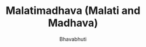 ---
title: "Malatimadhava (Malati and Madhava)"
author: ["Bhavabhuti"]
year: 700
language: ["Sanskrit", "English"]
genre: ["Drama", "Classical Literature", "Sanskrit Drama", "Romantic Drama"]
description: "Bhavabhuti's Malatimadhava represents Sanskrit romantic drama's most elaborate treatment of love conquering obstacles through divine intervention, a ten-act prakarana (social drama) depicting the tribulations and ultimate union of lovers Malati and Madhava separated by parental opposition, rival suitors, human sacrifice attempts, and magical complications. Composed during the 8th century CE by Bhavabhuti, ranked alongside Kalidasa among Sanskrit's greatest dramatists and praised for emotional depth (hridaya-samvadin, 'speaking to the heart'), this sophisticated work demonstrates mastery of all dramatic rasas while exploring themes of love, fate, friendship, sacrifice, and divine grace. The plot follows Madhava and Malati's love beginning in Padmavati city, opposed by Malati's father who prefers different alliance; their separation leads through elaborate complications including Madhava's friend Makaranda's parallel romance with Madayantika, a human sacrifice cult attempting to kill Malati for goddess Chamunda, Buddhist nun Kamandaki's interventions, sorcerer Aghoraghanta's magical manipulations, rival suitor creating obstacles, mistaken identities in darkness, near-death experiences, and eventual resolution through divine revelation and parental acceptance. Bhavabhuti's distinctive achievement lies in emotional intensity surpassing earlier dramatists: his characters experience profound psychological suffering making their eventual happiness more earned than conventional romantic dramas; his poetry achieves rare lyrical beauty praised by later critics; his integration of tantric elements (human sacrifice, sorcery) with romantic plot creates unique atmosphere; and his exploration of karmic connections across births suggests philosophical depth unusual in romantic comedy. The play influenced later romantic drama throughout Indian languages, established templates for elaborate romantic plots with multiple obstacles, and demonstrated Sanskrit drama's continued vitality in post-Harsha period, making Malatimadhava essential reading for understanding the tradition's full range and emotional power beyond Kalidasa's justly famous achievements."
collections: ['sanskrit-drama', 'classical-literature', 'sanskrit-drama']
sources:
  - name: "Internet Archive (Sanskrit text with English translation)"
    url: "https://archive.org/details/malatiandmadhava00bhavuoft"
    type: "other"
  - name: "Internet Archive (Sanskrit text with commentary)"
    url: "https://archive.org/details/in.ernet.dli.2015.408551"
    type: "other"
references:
  - name: "Wikipedia: Malatimadhava"
    url: "https://en.wikipedia.org/wiki/M%C4%81lat%C4%ABm%C4%81dhava"
    type: "wikipedia"
  - name: "Wikipedia: Bhavabhuti"
    url: "https://en.wikipedia.org/wiki/Bhavabhuti"
    type: "wikipedia"
  - name: "Wikipedia: Sanskrit drama"
    url: "https://en.wikipedia.org/wiki/Sanskrit_drama"
    type: "wikipedia"
  - name: "Wikipedia: Indian classical drama"
    url: "https://en.wikipedia.org/wiki/Indian_classical_drama"
    type: "wikipedia"
  - name: "Wikipedia: Tantra"
    url: "https://en.wikipedia.org/wiki/Tantra"
    type: "wikipedia"
  - name: "Open Library: Malatimadhava (Malati and Madhava) year"
    url: "https://openlibrary.org/search?q=Malatimadhava+Malati+and+Madhava+year+700+Bhavabhuti"
    type: "other"
featured: true
publishDate: 2025-10-30
tags: ['classical-literature', 'drama']
---